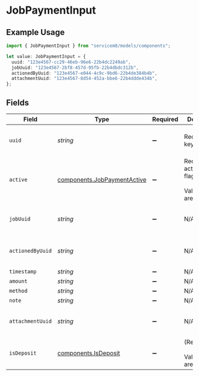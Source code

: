 # JobPaymentInput

## Example Usage

```typescript
import { JobPaymentInput } from "servicem8/models/components";

let value: JobPaymentInput = {
  uuid: "123e4567-cc29-46eb-96e6-22b4dc2249ab",
  jobUuid: "123e4567-2bf8-457d-95fb-22b4dbdc312b",
  actionedByUuid: "123e4567-e044-4c9c-9bd6-22b4de384b4b",
  attachmentUuid: "123e4567-8d54-452a-bbe6-22b4ddde434b",
};
```

## Fields

| Field                                                                      | Type                                                                       | Required                                                                   | Description                                                                | Example                                                                    |
| -------------------------------------------------------------------------- | -------------------------------------------------------------------------- | -------------------------------------------------------------------------- | -------------------------------------------------------------------------- | -------------------------------------------------------------------------- |
| `uuid`                                                                     | *string*                                                                   | :heavy_minus_sign:                                                         | Record UUID key                                                            | 123e4567-cc29-46eb-96e6-22b4dc2249ab                                       |
| `active`                                                                   | [components.JobPaymentActive](../../models/components/jobpaymentactive.md) | :heavy_minus_sign:                                                         | Record active/deleted flag. <br/><br/>Valid values are [0,1]               |                                                                            |
| `jobUuid`                                                                  | *string*                                                                   | :heavy_minus_sign:                                                         | N/A                                                                        | 123e4567-2bf8-457d-95fb-22b4dbdc312b                                       |
| `actionedByUuid`                                                           | *string*                                                                   | :heavy_minus_sign:                                                         | N/A                                                                        | 123e4567-e044-4c9c-9bd6-22b4de384b4b                                       |
| `timestamp`                                                                | *string*                                                                   | :heavy_minus_sign:                                                         | N/A                                                                        |                                                                            |
| `amount`                                                                   | *string*                                                                   | :heavy_minus_sign:                                                         | N/A                                                                        |                                                                            |
| `method`                                                                   | *string*                                                                   | :heavy_minus_sign:                                                         | N/A                                                                        |                                                                            |
| `note`                                                                     | *string*                                                                   | :heavy_minus_sign:                                                         | N/A                                                                        |                                                                            |
| `attachmentUuid`                                                           | *string*                                                                   | :heavy_minus_sign:                                                         | N/A                                                                        | 123e4567-8d54-452a-bbe6-22b4ddde434b                                       |
| `isDeposit`                                                                | [components.IsDeposit](../../models/components/isdeposit.md)               | :heavy_minus_sign:                                                         | (Read-only). <br/><br/>Valid values are [0,1]                              |                                                                            |